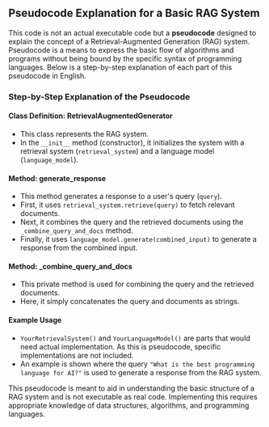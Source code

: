 ## Pseudocode Explanation for a Basic RAG System

This code is not an actual executable code but a **pseudocode** designed to explain the concept of a Retrieval-Augmented Generation (RAG) system. Pseudocode is a means to express the basic flow of algorithms and programs without being bound by the specific syntax of programming languages. Below is a step-by-step explanation of each part of this pseudocode in English.

### Step-by-Step Explanation of the Pseudocode

#### Class Definition: RetrievalAugmentedGenerator
- This class represents the RAG system.
- In the `__init__` method (constructor), it initializes the system with a retrieval system (`retrieval_system`) and a language model (`language_model`).

#### Method: generate_response
- This method generates a response to a user's query (`query`).
- First, it uses `retrieval_system.retrieve(query)` to fetch relevant documents.
- Next, it combines the query and the retrieved documents using the `_combine_query_and_docs` method.
- Finally, it uses `language_model.generate(combined_input)` to generate a response from the combined input.

#### Method: _combine_query_and_docs
- This private method is used for combining the query and the retrieved documents.
- Here, it simply concatenates the query and documents as strings.

#### Example Usage
- `YourRetrievalSystem()` and `YourLanguageModel()` are parts that would need actual implementation. As this is pseudocode, specific implementations are not included.
- An example is shown where the query `"What is the best programming language for AI?"` is used to generate a response from the RAG system.

This pseudocode is meant to aid in understanding the basic structure of a RAG system and is not executable as real code. Implementing this requires appropriate knowledge of data structures, algorithms, and programming languages.

